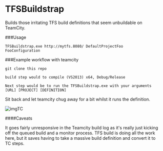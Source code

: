 # TFSBuildstrap

Builds those irritating TFS build definitions that seem unbuildable on TeamCity.

###Usage
```
TFSBuildstrap.exe http://mytfs.8080/ DefaultProjectFoo FooConfiguration
```

###Example workflow with teamcity

```
git clone this repo
```

```
build step would to compile (VS2013) x64, Debug/Release
```

```
Next step would be to run the TFSBuildstrap.exe with your arguments [URL] [PROJECT] [DEFINITION]
```

Sit back and let teamcity chug away for a bit whilst it runs the definition.

![imgTC](http://i.imgur.com/y142sJP.png)


####Caveats

It goes fairly unresponsive in the Teamcity build log as it's really just kicking off the queued build and a monitor process.
TFS build is doing all the work here, but it saves having to take a massive build definition and convert it to TC steps.

